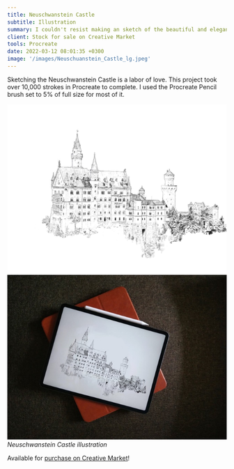 ```yaml
---
title: Neuschwanstein Castle
subtitle: Illustration
summary: I couldn't resist making an sketch of the beautiful and elegant Neuschwanstein Castle.
client: Stock for sale on Creative Market
tools: Procreate
date: 2022-03-12 08:01:35 +0300
image: '/images/Neuschuanstein_Castle_lg.jpeg'
---
```


Sketching the Neuschwanstein Castle is a labor of love. This project took over 10,000 strokes in Procreate to complete. I used the Procreate Pencil brush set to 5% of full size for most of it. 

<div class="gallery-box">
  <div class="gallery">
    <img src="/images/Neuschuanstein_Castle_lg.jpeg" loading="lazy" alt="Neuschwanstein Castle">
    <img src="/images/Neuschwanstein-Castle-on-device-md.jpeg" loading="lazy" alt="Neuschwanstein Castle on device">
  </div>
  <em>Neuschwanstein Castle illustration</em>
</div>

Available for [purchase on Creative Market](https://creativemarket.com/smallandsimple/7057301-Neuschwanstein-Castle-Illustration)!
